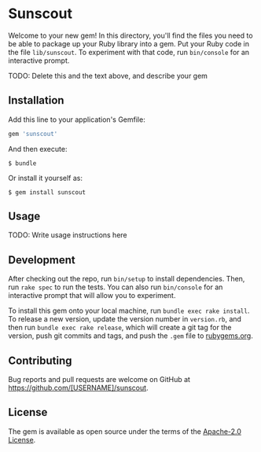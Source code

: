 # Sunscout

Welcome to your new gem! In this directory, you'll find the files you need to be able to package up your Ruby library into a gem. Put your Ruby code in the file `lib/sunscout`. To experiment with that code, run `bin/console` for an interactive prompt.

TODO: Delete this and the text above, and describe your gem

## Installation

Add this line to your application's Gemfile:

```ruby
gem 'sunscout'
```

And then execute:

    $ bundle

Or install it yourself as:

    $ gem install sunscout

## Usage

TODO: Write usage instructions here

## Development

After checking out the repo, run `bin/setup` to install dependencies. Then, run `rake spec` to run the tests. You can also run `bin/console` for an interactive prompt that will allow you to experiment.

To install this gem onto your local machine, run `bundle exec rake install`. To release a new version, update the version number in `version.rb`, and then run `bundle exec rake release`, which will create a git tag for the version, push git commits and tags, and push the `.gem` file to [rubygems.org](https://rubygems.org).

## Contributing

Bug reports and pull requests are welcome on GitHub at https://github.com/[USERNAME]/sunscout.


## License

The gem is available as open source under the terms of the [Apache-2.0 License](http://opensource.org/licenses/Apache-2.0).

